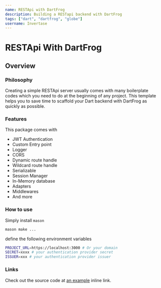 ```yaml
---
name: RESTApi with DartFrog
description: Building a RESTapi backend with DartFrog
tags: ["dart", "dartfrog", "globe"]
username: Invertase
---
```


# RESTApi With DartFrog

## Overview

### Philosophy

Creating a simple RESTApi server usually comes with many boilerplate codes which you need to do at the beginning of any project. This template helps you to save time to scaffold your Dart backend with DartFrog as quickly as possible.

### Features

This package comes with

- JWT Authentication
- Custom Entry point
- Logger
- CORS
- Dynamic route handle
- Wildcard route handle
- Serializable
- Session Manager
- In-Memory database
- Adapters
- Middlewares
- And more

### How to use

Simply install `mason`

```bash
mason make ... 
```

define the following environment variables

```bash
PROJECT_URL=https://localhost:3000 # Or your domain
SECRET=xxxx # your authentication provider secret 
ISSUER=xxx # your authentication provider issuer
```

### Links

Check out the source code at [an example](http://example.com/) inline link.

